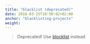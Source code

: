 ```yaml
---
title: "blacklist (deprecated)"
date: 2018-03-25T10:50:02+02:00
anchor: "blacklisting-projects"
weight:
---
```


> Deprecated! Use [blocklist](#blocklisting-projects) instead
